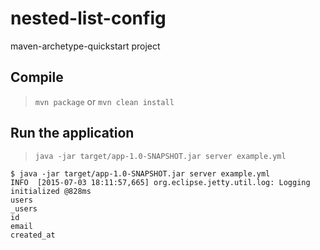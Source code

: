 # nested-list-config

maven-archetype-quickstart project

## Compile

> `mvn package` or `mvn clean install`

## Run the application

> `java -jar target/app-1.0-SNAPSHOT.jar server example.yml`

```
$ java -jar target/app-1.0-SNAPSHOT.jar server example.yml 
INFO  [2015-07-03 18:11:57,665] org.eclipse.jetty.util.log: Logging initialized @828ms
users
_users
id
email
created_at
```
